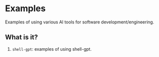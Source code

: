 # Examples

Examples of using various AI tools for software development/engineering.


## What is it?

1. `shell-gpt`: examples of using shell-gpt.

